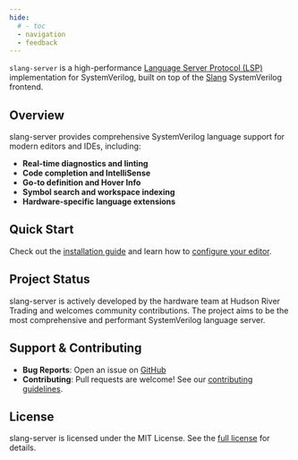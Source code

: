 ```yaml
---
hide:
  # - toc
  - navigation
  - feedback
---
```


`slang-server` is a high-performance [Language Server Protocol (LSP)](https://microsoft.github.io/language-server-protocol/) implementation for SystemVerilog, built on top of the [Slang](https://github.com/MikePopoloski/slang) SystemVerilog frontend.

## Overview

slang-server provides comprehensive SystemVerilog language support for modern editors and IDEs, including:

- **Real-time diagnostics and linting**
- **Code completion and IntelliSense**
- **Go-to definition and Hover Info**
- **Symbol search and workspace indexing**
- **Hardware-specific language extensions**

## Quick Start

Check out the [installation guide](start/installing.md) and learn how to [configure your editor](start/config.md).

## Project Status

slang-server is actively developed by the hardware team at Hudson River Trading and welcomes community contributions. The project aims to be the most comprehensive and performant SystemVerilog language server.

## Support & Contributing

- **Bug Reports**: Open an issue on [GitHub](https://github.com/hudson-trading/slang-server)
- **Contributing**: Pull requests are welcome! See our [contributing guidelines](https://github.com/hudson-trading/slang-server/blob/main/CONTRIBUTING.md).

## License

slang-server is licensed under the MIT License. See the [full license](https://github.com/hudson-trading/slang-server/blob/main/LICENSE) for details.
